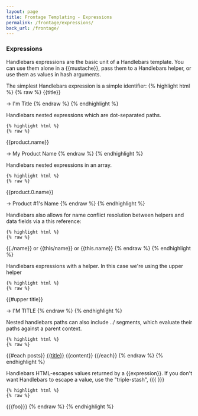 ```yaml
---
layout: page
title: Frontage Templating - Expressions
permalink: /frontage/expressions/
back_url: /frontage/
---
```


### <a name="expressions"></a>Expressions

Handlebars expressions are the basic unit of a Handlebars template. You can use them alone in a {{mustache}}, pass them to a Handlebars helper, or use them as values in hash arguments.


The simplest Handlebars expression is a simple identifier:
    {% highlight html %}
    {% raw %}
{{title}}

-> I'm Title
    {% endraw %}
    {% endhighlight %}

Handlebars nested expressions which are dot-separated paths.

    {% highlight html %}
    {% raw %}
{{product.name}}

-> My Product Name
    {% endraw %}
    {% endhighlight %}

Handlebars nested expressions in an array.

    {% highlight html %}
    {% raw %}
{{product.0.name}}

-> Product #1's Name
    {% endraw %}
    {% endhighlight %}


Handlebars also allows for name conflict resolution between helpers and data fields via a this reference:

    {% highlight html %}
    {% raw %}
{{./name}} or {{this/name}} or {{this.name}}
    {% endraw %}
    {% endhighlight %}


Handlebars expressions with a helper. In this case we're using the upper helper

    {% highlight html %}
    {% raw %}
{{#upper title}}

-> I'M TITLE
    {% endraw %}
    {% endhighlight %}


Nested handlebars paths can also include ../ segments, which evaluate their paths against a parent context.

    {% highlight html %}
    {% raw %}
{{#each posts}}
  <a href="/posts/{{../permalink}}/{{id}}">{{title}}</a>
  {{content}}
{{/each}}
    {% endraw %}
    {% endhighlight %}


Handlebars HTML-escapes values returned by a {{expression}}. If you don't want Handlebars to escape a value, use the "triple-stash", {{{ }}}

    {% highlight html %}
    {% raw %}
{{{foo}}}
    {% endraw %}
    {% endhighlight %}


